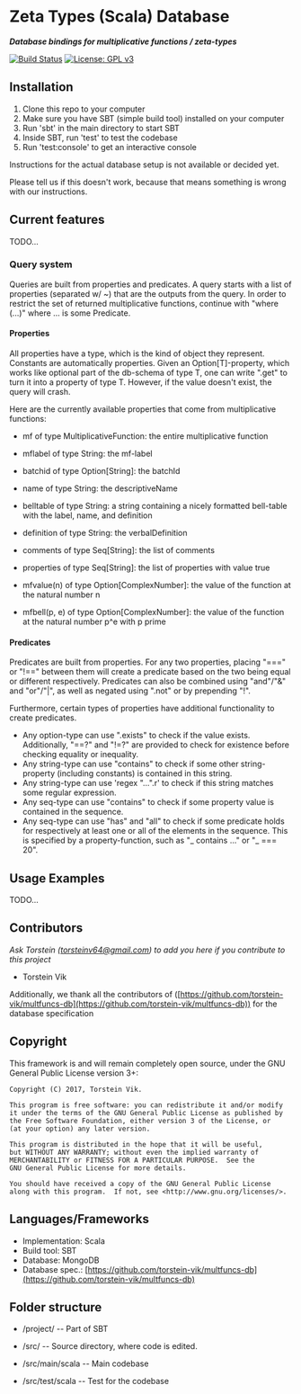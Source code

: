 # Zeta Types (Scala) Database
***Database bindings for multiplicative functions / zeta-types*** <p>
[![Build Status](https://travis-ci.org/torstein-vik/zeta-types-scala.svg?branch=master)](https://travis-ci.org/torstein-vik/zeta-types-scala-db)
[![License: GPL v3](https://img.shields.io/badge/License-GPL%20v3-blue.svg)](https://www.gnu.org/licenses/gpl-3.0)


## Installation

1. Clone this repo to your computer
2. Make sure you have SBT (simple build tool) installed on your computer
3. Run 'sbt' in the main directory to start SBT
4. Inside SBT, run 'test' to test the codebase 
5. Run 'test:console' to get an interactive console

Instructions for the actual database setup is not available or decided yet.

Please tell us if this doesn't work, because that means something is wrong with our instructions.

## Current features

TODO...
### Query system
Queries are built from properties and predicates. A query starts with a list of properties (separated w/ ~) that are the outputs from the query. In order to restrict the set of returned multiplicative functions, continue with "where (...)" where ... is some Predicate. 

#### Properties
All properties have a type, which is the kind of object they represent. Constants are automatically properties. Given an Option[T]-property, which works like optional part of the db-schema of type T, one can write ".get" to turn it into a property of type T. However, if the value doesn't exist, the query will crash.

Here are the currently available properties that come from multiplicative functions:

- mf of type MultiplicativeFunction: the entire multiplicative function
- mflabel of type String: the mf-label
- batchid of type Option[String]: the batchId
- name of type String: the descriptiveName
- belltable of type String: a string containing a nicely formatted bell-table with the label, name, and definition
- definition of type String: the verbalDefinition
- comments of type Seq[String]: the list of comments
- properties of type Seq[String]: the list of properties with value true

- mfvalue(n) of type Option[ComplexNumber]: the value of the function at the natural number n
- mfbell(p, e) of type Option[ComplexNumber]: the value of the function at the natural number p^e with p prime

#### Predicates
Predicates are built from properties. For any two properties, placing "===" or "!==" between them will create a predicate based on the two being equal or different respectively. Predicates can also be combined using "and"/"&" and "or"/"|", as well as negated using ".not" or by prepending "!". 

Furthermore, certain types of properties have additional functionality to create predicates. 

- Any option-type can use ".exists" to check if the value exists. Additionally, "==?" and "!=?" are provided to check for existence before checking equality or inequality.
- Any string-type can use "contains" to check if some other string-property (including constants) is contained in this string. 
- Any string-type can use 'regex "...".r' to check if this string matches some regular expression. 
- Any seq-type can use "contains" to check if some property value is contained in the sequence.
- Any seq-type can use "has" and "all" to check if some predicate holds for respectively at least one or all of the elements in the sequence. This is specified by a property-function, such as "_ contains ..." or "_ === 20".

## Usage Examples

TODO...

## Contributors

_Ask Torstein ([torsteinv64@gmail.com](mailto:torsteinv64@gmail.com)) to add you here if you contribute to this project_
* Torstein Vik

Additionally, we thank all the contributors of ([https://github.com/torstein-vik/multfuncs-db](https://github.com/torstein-vik/multfuncs-db)) for the database specification

## Copyright


This framework is and will remain completely open source, under the GNU General Public License version 3+:

    Copyright (C) 2017, Torstein Vik.

    This program is free software: you can redistribute it and/or modify
    it under the terms of the GNU General Public License as published by
    the Free Software Foundation, either version 3 of the License, or
    (at your option) any later version.

    This program is distributed in the hope that it will be useful,
    but WITHOUT ANY WARRANTY; without even the implied warranty of
    MERCHANTABILITY or FITNESS FOR A PARTICULAR PURPOSE.  See the
    GNU General Public License for more details.

    You should have received a copy of the GNU General Public License
    along with this program.  If not, see <http://www.gnu.org/licenses/>.
    

## Languages/Frameworks

* Implementation: Scala
* Build tool: SBT
* Database: MongoDB
* Database spec.: [https://github.com/torstein-vik/multfuncs-db](https://github.com/torstein-vik/multfuncs-db)

## Folder structure

* /project/ -- Part of SBT

* /src/ -- Source directory, where code is edited.
* /src/main/scala -- Main codebase
* /src/test/scala -- Test for the codebase
